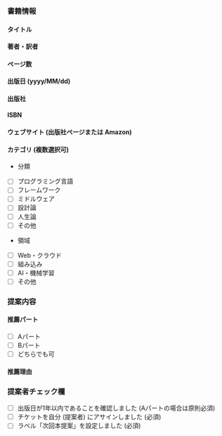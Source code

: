### 書籍情報

#### タイトル

#### 著者・訳者

#### ページ数

#### 出版日 (yyyy/MM/dd)

#### 出版社

#### ISBN

#### ウェブサイト (出版社ページまたは Amazon)

#### カテゴリ (複数選択可)

- 分類
 - [ ] プログラミング言語
 - [ ] フレームワーク
 - [ ] ミドルウェア
 - [ ] 設計論
 - [ ] 人生論
 - [ ] その他

- 領域
 - [ ] Web・クラウド
 - [ ] 組み込み
 - [ ] AI・機械学習
 - [ ] その他

### 提案内容

#### 推薦パート

- [ ] Aパート
- [ ] Bパート
- [ ] どちらでも可

#### 推薦理由

### 提案者チェック欄

- [ ] 出版日が1年以内であることを確認しました (Aパートの場合は原則必須)
- [ ] チケットを自分 (提案者) にアサインしました (必須)
- [ ] ラベル「次回本提案」を設定しました (必須)
